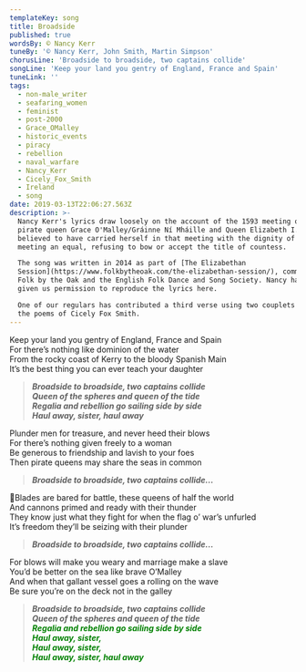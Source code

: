 ```yaml
---
templateKey: song
title: Broadside
published: true
wordsBy: © Nancy Kerr
tuneBy: '© Nancy Kerr, John Smith, Martin Simpson'
chorusLine: 'Broadside to broadside, two captains collide'
songLine: 'Keep your land you gentry of England, France and Spain'
tuneLink: ''
tags:
  - non-male_writer
  - seafaring_women
  - feminist
  - post-2000
  - Grace_OMalley
  - historic_events
  - piracy
  - rebellion
  - naval_warfare
  - Nancy_Kerr
  - Cicely_Fox_Smith
  - Ireland
  - song
date: 2019-03-13T22:06:27.563Z
description: >-
  Nancy Kerr's lyrics draw loosely on the account of the 1593 meeting of Irish
  pirate queen Grace O'Malley/Gráinne Ní Mháille and Queen Elizabeth I. Grace is
  believed to have carried herself in that meeting with the dignity of a queen
  meeting an equal, refusing to bow or accept the title of countess.

  The song was written in 2014 as part of [The Elizabethan
  Session](https://www.folkbytheoak.com/the-elizabethan-session/), commissioned by
  Folk by the Oak and the English Folk Dance and Song Society. Nancy has kindly
  given us permission to reproduce the lyrics here.

  One of our regulars has contributed a third verse using two couplets from
  the poems of Cicely Fox Smith.
---
```

Keep your land you gentry of England, France and Spain\
For there’s nothing like dominion of the water\
From the rocky coast of Kerry to the bloody Spanish Main\
It’s the best thing you can ever teach your daughter

> ***Broadside to broadside, two captains collide\
Queen of the spheres and queen of the tide\
Regalia and rebellion go sailing side by side\
Haul away, sister, haul away***

Plunder men for treasure, and never heed their blows\
For there’s nothing given freely to a woman\
Be generous to friendship and lavish to your foes\
Then pirate queens may share the seas in common

> ***Broadside to broadside, two captains collide...***

🔷Blades are bared for battle, these queens of half the world\
And cannons primed and ready with their thunder\
They know just what they fight for when the flag o’ war’s unfurled\
It’s freedom they’ll be seizing with their plunder

> ***Broadside to broadside, two captains collide...***

For blows will make you weary and marriage make a slave\
You’d be better on the sea like brave O’Malley\
And when that gallant vessel goes a rolling on the wave\
Be sure you’re on the deck not in the galley

> ***Broadside to broadside, two captains collide\
Queen of the spheres and queen of the tide\
<span style="color:green">Regalia and rebellion go sailing side by side</span>\
<span style="color:green">Haul away, sister,</span>\
<span style="color:green">Haul away, sister,</span>\
<span style="color:green">Haul away, sister, haul away</span>***
